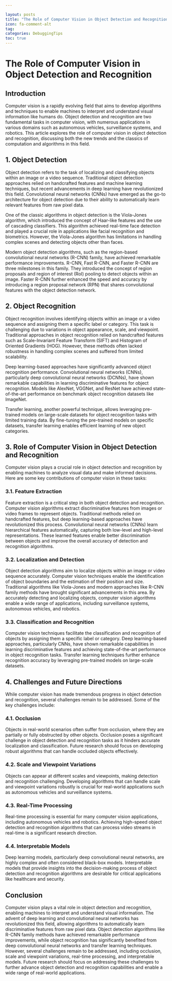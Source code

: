 ```yaml
---

layout: posts
title: "The Role of Computer Vision in Object Detection and Recognition"
icon: fa-comment-alt
tag:      
categories: DebuggingTips
toc: true
---
```




# The Role of Computer Vision in Object Detection and Recognition

## Introduction

Computer vision is a rapidly evolving field that aims to develop algorithms and techniques to enable machines to interpret and understand visual information like humans do. Object detection and recognition are two fundamental tasks in computer vision, with numerous applications in various domains such as autonomous vehicles, surveillance systems, and robotics. This article explores the role of computer vision in object detection and recognition, discussing both the new trends and the classics of computation and algorithms in this field.

## 1. Object Detection

Object detection refers to the task of localizing and classifying objects within an image or a video sequence. Traditional object detection approaches relied on handcrafted features and machine learning techniques, but recent advancements in deep learning have revolutionized this field. Convolutional neural networks (CNNs) have emerged as the go-to architecture for object detection due to their ability to automatically learn relevant features from raw pixel data.

One of the classic algorithms in object detection is the Viola-Jones algorithm, which introduced the concept of Haar-like features and the use of cascading classifiers. This algorithm achieved real-time face detection and played a crucial role in applications like facial recognition and biometrics. However, the Viola-Jones algorithm has limitations in handling complex scenes and detecting objects other than faces.

Modern object detection algorithms, such as the region-based convolutional neural networks (R-CNN) family, have achieved remarkable performance improvements. R-CNN, Fast R-CNN, and Faster R-CNN are three milestones in this family. They introduced the concept of region proposals and region of interest (RoI) pooling to detect objects within an image. Faster R-CNN further enhanced the speed and accuracy by introducing a region proposal network (RPN) that shares convolutional features with the object detection network.

## 2. Object Recognition

Object recognition involves identifying objects within an image or a video sequence and assigning them a specific label or category. This task is challenging due to variations in object appearance, scale, and viewpoint. Traditional approaches in object recognition relied on handcrafted features such as Scale-Invariant Feature Transform (SIFT) and Histogram of Oriented Gradients (HOG). However, these methods often lacked robustness in handling complex scenes and suffered from limited scalability.

Deep learning-based approaches have significantly advanced object recognition performance. Convolutional neural networks (CNNs), particularly deep convolutional neural networks (DCNNs), have shown remarkable capabilities in learning discriminative features for object recognition. Models like AlexNet, VGGNet, and ResNet have achieved state-of-the-art performance on benchmark object recognition datasets like ImageNet.

Transfer learning, another powerful technique, allows leveraging pre-trained models on large-scale datasets for object recognition tasks with limited training data. By fine-tuning the pre-trained models on specific datasets, transfer learning enables efficient learning of new object categories.

## 3. Role of Computer Vision in Object Detection and Recognition

Computer vision plays a crucial role in object detection and recognition by enabling machines to analyze visual data and make informed decisions. Here are some key contributions of computer vision in these tasks:

### 3.1. Feature Extraction

Feature extraction is a critical step in both object detection and recognition. Computer vision algorithms extract discriminative features from images or video frames to represent objects. Traditional methods relied on handcrafted features, but deep learning-based approaches have revolutionized this process. Convolutional neural networks (CNNs) learn hierarchical features automatically, capturing both low-level and high-level representations. These learned features enable better discrimination between objects and improve the overall accuracy of detection and recognition algorithms.

### 3.2. Localization and Detection

Object detection algorithms aim to localize objects within an image or video sequence accurately. Computer vision techniques enable the identification of object boundaries and the estimation of their position and size. Traditional algorithms like Viola-Jones and modern approaches like R-CNN family methods have brought significant advancements in this area. By accurately detecting and localizing objects, computer vision algorithms enable a wide range of applications, including surveillance systems, autonomous vehicles, and robotics.

### 3.3. Classification and Recognition

Computer vision techniques facilitate the classification and recognition of objects by assigning them a specific label or category. Deep learning-based approaches, particularly CNNs, have shown remarkable capabilities in learning discriminative features and achieving state-of-the-art performance in object recognition tasks. Transfer learning techniques further enhance recognition accuracy by leveraging pre-trained models on large-scale datasets.

## 4. Challenges and Future Directions

While computer vision has made tremendous progress in object detection and recognition, several challenges remain to be addressed. Some of the key challenges include:

### 4.1. Occlusion

Objects in real-world scenarios often suffer from occlusion, where they are partially or fully obstructed by other objects. Occlusion poses a significant challenge in object detection and recognition tasks as it hinders accurate localization and classification. Future research should focus on developing robust algorithms that can handle occluded objects effectively.

### 4.2. Scale and Viewpoint Variations

Objects can appear at different scales and viewpoints, making detection and recognition challenging. Developing algorithms that can handle scale and viewpoint variations robustly is crucial for real-world applications such as autonomous vehicles and surveillance systems.

### 4.3. Real-Time Processing

Real-time processing is essential for many computer vision applications, including autonomous vehicles and robotics. Achieving high-speed object detection and recognition algorithms that can process video streams in real-time is a significant research direction.

### 4.4. Interpretable Models

Deep learning models, particularly deep convolutional neural networks, are highly complex and often considered black-box models. Interpretable models that provide insights into the decision-making process of object detection and recognition algorithms are desirable for critical applications like healthcare and security.

## Conclusion

Computer vision plays a vital role in object detection and recognition, enabling machines to interpret and understand visual information. The advent of deep learning and convolutional neural networks has revolutionized this field, allowing algorithms to automatically learn discriminative features from raw pixel data. Object detection algorithms like R-CNN family methods have achieved remarkable performance improvements, while object recognition has significantly benefited from deep convolutional neural networks and transfer learning techniques. However, several challenges remain to be addressed, including occlusion, scale and viewpoint variations, real-time processing, and interpretable models. Future research should focus on addressing these challenges to further advance object detection and recognition capabilities and enable a wide range of real-world applications.